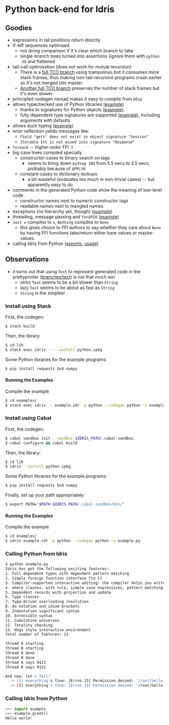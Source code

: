 # Python back-end for Idris

## Goodies

* expressions in tail positions return directly
* if-elif sequences optimised
    - not doing comparison if it's clear which branch to take
    - single-branch trees turned into assertions (ignore them with `python -O`) and flattened
* tail-call optimisation (does not work for mutual recursion)
    - There is a [full TCO branch](https://github.com/ziman/idris-py/tree/trampoline-tco)
      using trampolines but it consumes more stack frames, thus making non-tail-recursive
      programs crash earlier so it's not merged into master.
    - [Another full TCO branch](https://github.com/ziman/idris-py/tree/inline-tco) preserves
      the number of stack frames but it's even slower.
* principled codegen monad makes it easy to compile from `DExp`
* allows typechecked use of Python libraries
  ([example](https://github.com/ziman/idris-py/blob/master/example.idr))
	- thanks to signatures for Python objects
      ([example](https://github.com/ziman/idris-py/blob/master/Python/Lib/BeautifulSoup.idr)).
    - fully dependent type signatures are supported
      ([example](https://github.com/ziman/idris-py/blob/master/Python/Lib/Queue.idr#L18)),
      including arguments with defaults
* allows duck typing ([example](https://github.com/ziman/idris-py/blob/master/Python/Functions.idr#L30))
* error reflection yields messages like:
    - `Field "gets" does not exist in object signature "Session"`
    - `Iterable Int is not mixed into signature "Response"`
* `foreach` -- higher-order FFI :)
* big case trees compiled specially
    - constructor-cases to binary search on tags
	    - seems to bring down `pythag 100` from 5.5 secs to 3.5 secs, probably because of `APPLY0`
	- constant-cases to dictionary lookups
        - a bit wasteful (evaluates too much in non-trivial cases) -- but apparently easy to do
* comments in the generated Python code show the meaning of low-level code
    - constructor names next to numeric constructor tags
    - readable names next to mangled names
* exceptions (no hierarchy yet, though) ([example](https://github.com/ziman/idris-py/blob/master/example.idr#L80))
* threading, message passing and `forkPIO` ([example](https://github.com/ziman/idris-py/blob/master/example.idr#L62))
* `Just x` compiles to `x`, `Nothing` compiles to `None`
    - this gives choice to FFI authors to say whether they care about `None`
      by having FFI functions take/return either bare values or maybe-values.
* calling Idris from Python
    ([exports](https://github.com/ziman/idris-py/blob/master/example.idr#L105),
     [usage](#calling-idris-from-python))

## Observations

* it turns out that using `Text` to represent generated code in the prettyprinter
  ([branches/text](https://github.com/ziman/idris-py/tree/text)) is not that much win
    - strict `Text` seems to be a bit slower than `String`
    - lazy `Text` seems to be about as fast as `String`
    - `String` is the simplest

### Install using Stack

First, the codegen:
```bash
$ stack build
```

Then, the library:
```bash
$ cd lib
$ stack exec idris -- --install python.ipkg
```

Some Python libraries for the example programs:
```bash
$ pip install requests bs4 numpy
```

#### Running the Examples

Compile the example
```bash
$ cd examples/
$ stack exec idris -- example.idr -p python --codegen python -o example.py
```

### Install using Cabal

First, the codegen:
```bash
$ cabal sandbox init --sandbox $IDRIS_PATH/.cabal-sandbox
$ cabal configure && cabal build
```

Then, the library:
```bash
$ cd lib
$ idris --install python.ipkg
```

Some Python libraries for the example programs:
```bash
$ pip install requests bs4 numpy
```

Finally, set up your path appropriately:
```bash
$ export PATH="$PATH:$IDRIS_PATH/.cabal-sandbox/bin/"
```

#### Running the Examples

Compile the example
```bash
$ cd examples/
$ idris example.idr -p python --codegen python -o example.py
```

### Calling Python from Idris
```bash
$ python example.py
Idris has got the following exciting features:
1. Full dependent types with dependent pattern matching
2. Simple foreign function interface (to C)
3. Compiler-supported interactive editing: the compiler helps you write code using the types
4. where clauses, with rule, simple case expressions, pattern matching let and lambda bindings
5. Dependent records with projection and update
6. Type classes
7. Type-driven overloading resolution
8. do notation and idiom brackets
9. Indentation significant syntax
10. Extensible syntax
11. Cumulative universes
12. Totality checking
13. Hugs style interactive environment
Total number of features: 13

thread A starting
thread B starting
thread A done
thread B done
thread A says 9121
thread B says 9121

And now, let's fail!
  -> (1) everything's fine: [Errno 13] Permission denied: '/root/hello'
  -> (2) everything's fine: [Errno 13] Permission denied: '/root/hello'
```

### Calling Idris from Python

```Python
>>> import example
>>> example.greet()
Hello world!
```
